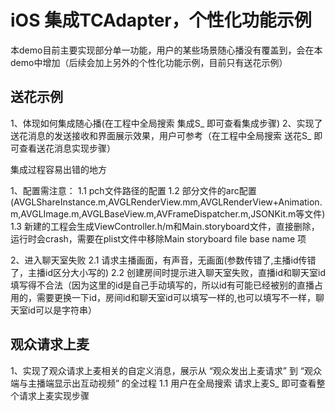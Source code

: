 # iOS 集成TCAdapter，个性化功能示例

本demo目前主要实现部分单一功能，用户的某些场景随心播没有覆盖到，会在本demo中增加（后续会加上另外的个性化功能示例，目前只有送花示例）

## 送花示例

1、体现如何集成随心播(在工程中全局搜索 集成S_ 即可查看集成步骤)
2、实现了送花消息的发送接收和界面展示效果，用户可参考（在工程中全局搜索 送花S_ 即可查看送花消息实现步骤）

集成过程容易出错的地方

1、配置需注意：
1.1 pch文件路径的配置
1.2 部分文件的arc配置 (AVGLShareInstance.m,AVGLRenderView.mm,AVGLRenderView+Animation.m,AVGLImage.m,AVGLBaseView.m,AVFrameDispatcher.m,JSONKit.m等文件)
1.3 新建的工程会生成ViewController.h/m和Main.storyboard文件，直接删除，运行时会crash，需要在plist文件中移除Main storyboard file base name 项

2、进入聊天室失败
2.1 请求主播画面，有声音，无画面(参数传错了,主播id传错了，主播id区分大小写的)
2.2 创建房间时提示进入聊天室失败，直播id和聊天室id填写得不合法（因为这里的id是自己手动填写的，所以id有可能已经被别的直播占用的，需要更换一下id，房间id和聊天室id可以填写一样的,也可以填写不一样，聊天室id可以是字符串）

## 观众请求上麦

1、实现了观众请求上麦相关的自定义消息，展示从 “观众发出上麦请求” 到 “观众端与主播端显示出互动视频” 的全过程
1.1 用户在全局搜索  请求上麦S_  即可查看整个请求上麦实现步骤
